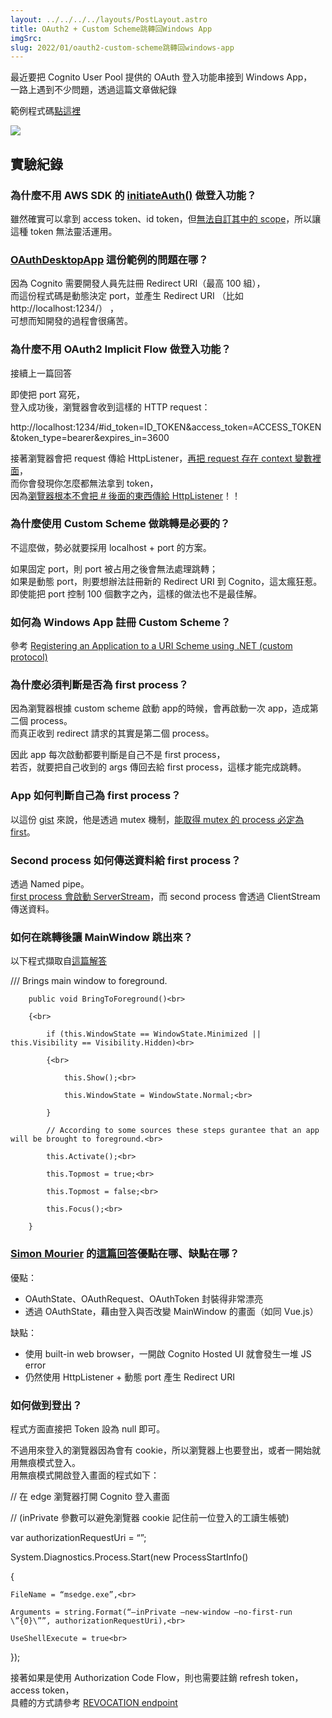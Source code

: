 ```yaml
---
layout: ../../../../layouts/PostLayout.astro
title: OAuth2 + Custom Scheme跳轉回Windows App
imgSrc: 
slug: 2022/01/oauth2-custom-scheme跳轉回windows-app
---
```


  
最近要把 Cognito User Pool 提供的 OAuth 登入功能串接到 Windows App，<br>
一路上遇到不少問題，透過這篇文章做紀錄







  
範例程式碼[點這裡](https://github.com/artyomliou/OAuth2-Redirect-Custom-Scheme-For-Windows-App)



![](/wp-content/uploads/2022/01/WindowsDesktopAppOauth-1024x502.jpg)



  




  
## 實驗紀錄



  
### 為什麼不用 AWS SDK 的 [initiateAuth()](https://docs.aws.amazon.com/cognito-user-identity-pools/latest/APIReference/API_InitiateAuth.html) 做登入功能？



  
雖然確實可以拿到 access token、id token，但[無法自訂其中的 scope](https://github.com/aws-amplify/aws-sdk-android/issues/684)，所以讓這種 token 無法靈活運用。



  
 



  
 



  
### [OAuthDesktopApp](https://github.com/googlesamples/oauth-apps-for-windows/tree/master/OAuthDesktopApp) 這份範例的問題在哪？



  
因為 Cognito 需要開發人員先註冊 Redirect URI（最高 100 組），<br>
而這份程式碼是動態決定 port，並產生 Redirect URI （比如 http://localhost:1234/） ，<br>
可想而知開發的過程會很痛苦。



  
 



  
 



  
### 為什麼不用 OAuth2 Implicit Flow 做登入功能？



  
接續上一篇回答



  
即使把 port 寫死，<br>
登入成功後，瀏覽器會收到這樣的 HTTP request：


  
http://localhost:1234/#id_token=ID_TOKEN&access_token=ACCESS_TOKEN&token_type=bearer&expires_in=3600



  
接著瀏覽器會把 request 傳給 HttpListener，[再把 request 存在 context 變數裡面](https://github.com/googlesamples/oauth-apps-for-windows/blob/master/OAuthDesktopApp/OAuthDesktopApp/MainWindow.xaml.cs#L68-L103)，<br>
而你會發現你怎麼都無法拿到 token，<br>
因為[瀏覽器根本不會把 # 後面的東西傳給 HttpListener](https://stackoverflow.com/questions/940905/can-i-read-the-hash-portion-of-the-url-on-my-server-side-application-php-ruby)！！



  
 



  
 



  
### 為什麼使用 Custom Scheme 做跳轉是必要的？



  
不這麼做，勢必就要採用 localhost + port 的方案。



  
如果固定 port，則 port 被占用之後會無法處理跳轉；<br>
如果是動態 port，則要想辦法註冊新的 Redirect URI 到 Cognito，這太瘋狂惹。<br>
即使能把 port 控制 100 個數字之內，這樣的做法也不是最佳解。



  
 



  
 



  
### 如何為 Windows App 註冊 Custom Scheme？



  
參考 [Registering an Application to a URI Scheme using .NET (custom protocol)](https://www.meziantou.net/registering-an-application-to-a-uri-scheme-using-net.htm)



  
 



  
 



  
### 為什麼必須判斷是否為 first process？



  
因為瀏覽器根據 custom scheme 啟動 app的時候，會再啟動一次 app，造成第二個 process。<br>
而真正收到 redirect 請求的其實是第二個 process。



  
因此 app 每次啟動都要判斷是自己不是 first process，<br>
若否，就要把自己收到的 args 傳回去給 first process，這樣才能完成跳轉。



  
 



  
 



  
### App 如何判斷自己為 first process？



  
以這份 [gist](https://gist.github.com/LGM-AdrianHum/d16a6b49d1b7644b2b9f88f85db2d41e) 來說，他是透過 mutex 機制，[能取得 mutex 的 process 必定為 first](https://gist.github.com/LGM-AdrianHum/d16a6b49d1b7644b2b9f88f85db2d41e#file-singleinstance-cs-L24-L54)。



  
 



  
 



  
### Second process 如何傳送資料給 first process？



  
透過 Named pipe。<br>
[first process 會啟動 ServerStream](https://gist.github.com/LGM-AdrianHum/d16a6b49d1b7644b2b9f88f85db2d41e#file-singleinstance-cs-L70-L96)，而 second process 會透過 ClientStream 傳送資料。



  
 



  
 



  
### 如何在跳轉後讓 MainWindow 跳出來？



  
以下程式擷取自[這篇解答](https://stackoverflow.com/questions/48321034/wpf-application-authentication-with-google/48457204#48457204)


  
/// 
Brings main window to foreground.
  
        public void BringToForeground()<br>

        {<br>

            if (this.WindowState == WindowState.Minimized || this.Visibility == Visibility.Hidden)<br>

            {<br>

                this.Show();<br>

                this.WindowState = WindowState.Normal;<br>

            }
  
            // According to some sources these steps gurantee that an app will be brought to foreground.<br>

            this.Activate();<br>

            this.Topmost = true;<br>

            this.Topmost = false;<br>

            this.Focus();<br>

        }



  
 



  
 



  
### [Simon Mourier](https://stackoverflow.com/users/403671/simon-mourier) 的[這篇回答](https://stackoverflow.com/questions/48321034/wpf-application-authentication-with-google/48457204#48457204)優點在哪、缺點在哪？



  
優點：



  
- OAuthState、OAuthRequest、OAuthToken 封裝得非常漂亮  
- 透過 OAuthState，藉由登入與否改變 MainWindow 的畫面（如同 Vue.js）



  
缺點：



  
- 使用 built-in web browser，一開啟 Cognito Hosted UI 就會發生一堆 JS error  
- 仍然使用 HttpListener + 動態 port 產生 Redirect URI



  
 



  
 



  
### 如何做到登出？



  
程式方面直接把 Token 設為 null 即可。



  
不過用來登入的瀏覽器因為會有 cookie，所以瀏覽器上也要登出，或者一開始就用無痕模式登入。<br>
用無痕模式開啟登入畫面的程式如下：


  
// 在 edge 瀏覽器打開 Cognito 登入畫面<br>

// (inPrivate 參數可以避免瀏覽器 cookie 記住前一位登入的工讀生帳號)<br>

var authorizationRequestUri = “”;<br>

System.Diagnostics.Process.Start(new ProcessStartInfo()<br>

{<br>

    FileName = “msedge.exe”,<br>

    Arguments = string.Format(“–inPrivate –new-window –no-first-run \”{0}\””, authorizationRequestUri),<br>

    UseShellExecute = true<br>

});



  
接著如果是使用 Authorization Code Flow，則也需要註銷 refresh token，access token，<br>
具體的方式請參考 [REVOCATION endpoint](https://docs.aws.amazon.com/cognito/latest/developerguide/revocation-endpoint.html)
